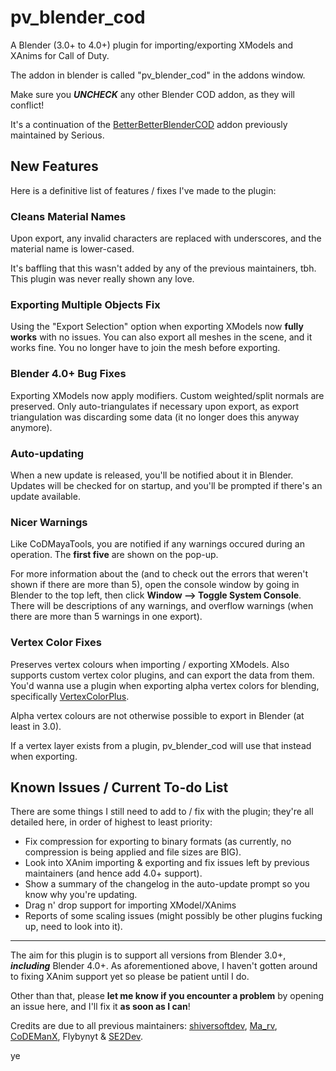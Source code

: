 # pv_blender_cod

A Blender (3.0+ to 4.0+) plugin for importing/exporting XModels and XAnims for Call of Duty.

The addon in blender is called "pv_blender_cod" in the addons window.

Make sure you _**UNCHECK**_ any other Blender COD addon, as they will conflict!

It's a continuation of the [BetterBetterBlenderCOD](https://github.com/shiversoftdev/BetterBetterBlenderCOD) addon previously maintained by Serious.

## New Features

Here is a definitive list of features / fixes I've made to the plugin:

### Cleans Material Names
Upon export, any invalid characters are replaced with underscores, and the material name is lower-cased.

It's baffling that this wasn't added by any of the previous maintainers, tbh. This plugin was never really shown any love.

### Exporting Multiple Objects Fix
Using the "Export Selection" option when exporting XModels now **fully works** with no issues. You can also export all meshes in the scene, and it works fine.
You no longer have to join the mesh before exporting.

### Blender 4.0+ Bug Fixes
Exporting XModels now apply modifiers. Custom weighted/split normals are preserved.
Only auto-triangulates if necessary upon export, as export triangulation was discarding some data (it no longer does this anyway anymore).

### Auto-updating
When a new update is released, you'll be notified about it in Blender. Updates will be checked for on startup, and you'll be prompted if there's an update available.

### Nicer Warnings
Like CoDMayaTools, you are notified if any warnings occured during an operation.
The **first five** are shown on the pop-up.

For more information about the (and to check out the errors that weren't shown if there are more than 5), open the console window by going in Blender to the top left, then click **Window --> Toggle System Console**.
There will be descriptions of any warnings, and overflow warnings (when there are more than 5 warnings in one export).

### Vertex Color Fixes
Preserves vertex colours when importing / exporting XModels. Also supports custom vertex color plugins, and can export the data from them.
You'd wanna use a plugin when exporting alpha vertex colors for blending, specifically [VertexColorPlus](https://github.com/oRazeD/VertexColorsPlus/). 

Alpha vertex colours are not otherwise possible to export in Blender (at least in 3.0).

If a vertex layer exists from a plugin, pv_blender_cod will use that instead when exporting.


## Known Issues / Current To-do List

There are some things I still need to add to / fix with the plugin; they're all detailed here, in order of highest to least priority:

- Fix compression for exporting to binary formats (as currently, no compression is being applied and file sizes are BIG).
- Look into XAnim importing & exporting and fix issues left by previous maintainers (and hence add 4.0+ support).
- Show a summary of the changelog in the auto-update prompt so you know why you're updating.
- Drag n' drop support for importing XModel/XAnims
- Reports of some scaling issues (might possibly be other plugins fucking up, need to look into it).

---

The aim for this plugin is to support all versions from Blender 3.0+, **_including_** Blender 4.0+. As aforementioned above, I haven't gotten around to fixing XAnim support yet so please be patient until I do.

Other than that, please **let me know if you encounter a problem** by opening an issue here, and I'll fix it **as soon as I can**!

Credits are due to all previous maintainers: [shiversoftdev](https://github.com/shiversoftdev), [Ma_rv](https://github.com/marv7000/), [CoDEManX](https://github.com/CoDEmanX), Flybynyt & [SE2Dev](https://github.com/SE2Dev).

ye
